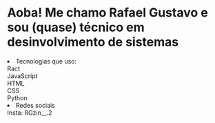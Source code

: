 # Aoba! Me chamo Rafael Gustavo e sou (quase) técnico em desinvolvimento de sistemas
<li>
  Tecnologias que uso:
  <div>
    Ract<br>
    JavaScript<br>
    HTML<br>
    CSS<br>
    Python<br>
  </div>
</li>
<li>
  Redes sociais
  <div>
    Insta:
    RGzin__.2
  </div>
</li>

